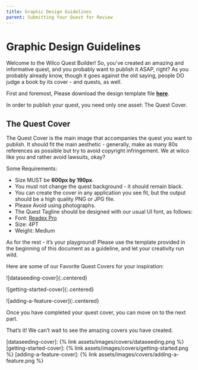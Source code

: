 ```yaml
---
title: Graphic Design Guidelines
parent: Submitting Your Quest for Review
---
```


# Graphic Design Guidelines

Welcome to the Wilco Quest Builder! So, you’ve created an amazing and informative quest, and you probably want to publish it ASAP, right? As you probably already know, though it goes against the old saying, people DO judge a book by its cover - and quests, as well.

First and foremost, Please download the design template file **[here](https://drive.google.com/file/d/1BwGL7DgUpXSwxdjjBPjWIMdnSJHHmERY/view?usp=sharing)**.

In order to publish your quest, you need only one asset: The Quest Cover.

## The Quest Cover

The Quest Cover is the main image that accompanies the quest you want to publish. It should fit the main aesthetic - generally, make as many 80s references as possible but try to avoid copyright infringement. We at wilco like you and rather avoid lawsuits, okay?

Some Requirements:

- Size MUST be **600px by 190px**.
- You must not change the quest background - it should remain black.
- You can create the cover in any application you see fit, but the output should be a high quality PNG or JPG file.
- Please Avoid using photographs.
- The Quest Tagline should be designed with our usual UI font, as follows:
- Font: [Readex Pro]
- Size: 4PT
- Weight: Medium

As for the rest - it’s your playground! Please use the template provided in the beginning of this document as a guideline, and let your creativity run wild.

Here are some of our Favorite Quest Covers for your inspiration:

![dataseeding-cover]{:.centered}

![getting-started-cover]{:.centered}

![adding-a-feature-cover]{:.centered}

Once you have completed your quest cover, you can move on to the next part.

That’s it! We can’t wait to see the amazing covers you have created.

[Readex Pro]: https://fonts.google.com/specimen/Readex+Pro?query=readex

[dataseeding-cover]: {% link assets/images/covers/dataseeding.png %} 
[getting-started-cover]: {% link assets/images/covers/getting-started.png %}
[adding-a-feature-cover]: {% link assets/images/covers/adding-a-feature.png %}
